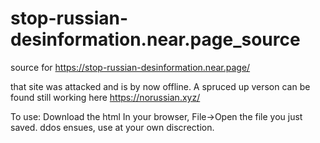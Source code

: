 # stop-russian-desinformation.near.page_source
source for https://stop-russian-desinformation.near.page/

that site was attacked and is by now offline. 
A spruced up verson can be found still working here https://norussian.xyz/  

To use:
Download the html
In your browser, File->Open the file you just saved. ddos ensues, use at your own discrection.

